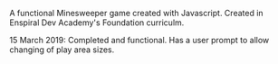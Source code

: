 A functional Minesweeper game created with Javascript. Created in Enspiral Dev Academy's Foundation curriculm.

15 March 2019: Completed and functional. Has a user prompt to allow changing of play area sizes.
